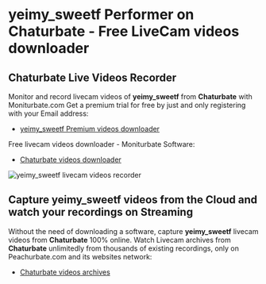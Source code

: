 # yeimy_sweetf Performer on Chaturbate - Free LiveCam videos downloader

## Chaturbate Live Videos Recorder

Monitor and record livecam videos of **yeimy_sweetf** from **Chaturbate** with Moniturbate.com
Get a premium trial for free by just and only registering with your Email address:
* [yeimy_sweetf Premium videos downloader](https://moniturbate.com/request-demo-licence-key.html)

Free livecam videos downloader - Moniturbate Software:
* [Chaturbate videos downloader](https://moniturbate.com/moniturbate-download-software.html)

![yeimy_sweetf livecam videos recorder](https://peachurnet.com/templates/moniturbate-software.png)


## Capture yeimy_sweetf videos from the Cloud and watch your recordings on Streaming

Without the need of downloading a software, capture **yeimy_sweetf** livecam videos from **Chaturbate** 100% online.
Watch Livecam archives from **Chaturbate** unlimitedly from thousands of existing recordings, only on Peachurbate.com and its websites network:
* [Chaturbate videos archives](https://peachurnet.com/)